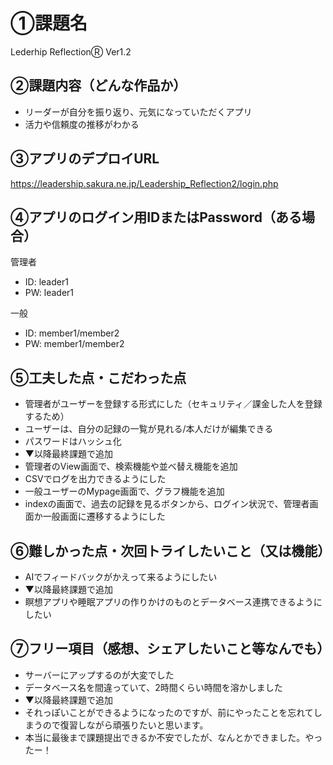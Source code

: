 # ①課題名
Lederhip ReflectionⓇ Ver1.2

## ②課題内容（どんな作品か）
- リーダーが自分を振り返り、元気になっていただくアプリ
- 活力や信頼度の推移がわかる

## ③アプリのデプロイURL
https://leadership.sakura.ne.jp/Leadership_Reflection2/login.php

## ④アプリのログイン用IDまたはPassword（ある場合）
管理者
- ID: leader1
- PW: leader1

一般
- ID: member1/member2
- PW: member1/member2

## ⑤工夫した点・こだわった点
- 管理者がユーザーを登録する形式にした（セキュリティ／課金した人を登録するため）
- ユーザーは、自分の記録の一覧が見れる/本人だけが編集できる
- パスワードはハッシュ化
- ▼以降最終課題で追加
- 管理者のView画面で、検索機能や並べ替え機能を追加
- CSVでログを出力できるようにした
- 一般ユーザーのMypage画面で、グラフ機能を追加
- indexの画面で、過去の記録を見るボタンから、ログイン状況で、管理者画面か一般画面に遷移するようにした

## ⑥難しかった点・次回トライしたいこと（又は機能）
- AIでフィードバックがかえって来るようにしたい
- ▼以降最終課題で追加
- 瞑想アプリや睡眠アプリの作りかけのものとデータベース連携できるようにしたい

## ⑦フリー項目（感想、シェアしたいこと等なんでも）
- サーバーにアップするのが大変でした
- データベース名を間違っていて、2時間くらい時間を溶かしました
- ▼以降最終課題で追加
- それっぽいことができるようになったのですが、前にやったことを忘れてしまうので復習しながら頑張りたいと思います。
- 本当に最後まで課題提出できるか不安でしたが、なんとかできました。やったー！
